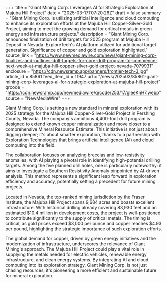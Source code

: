 +++
title = "Giant Mining Corp. Leverages AI for Strategic Exploration at Majuba Hill Project"
date = "2025-03-17T07:20:26Z"
draft = false
summary = "Giant Mining Corp. is utilizing artificial intelligence and cloud computing to enhance its exploration efforts at the Majuba Hill Copper-Silver-Gold Project, aiming to meet the growing demand for critical metals in green energy and infrastructure projects."
description = "Giant Mining Corp. announces finalization of drill targets for 2025 program at Majuba Hill Deposit in Nevada. ExploreTech's AI platform utilized for additional target generation. Significance of copper and gold exploration highlighted."
source_link = "https://www.newmediawire.com/news/giant-mining-corp-finalizes-and-outlines-drill-targets-for-core-drill-program-to-commence-next-week-at-majuba-hill-copper-silver-gold-project-nevada-7079931"
enclosure = "https://cdn.newsramp.app/banners/frontier-tech-3.jpg"
article_id = 85861
feed_item_id = 11947
url = "/news/202503/85861-giant-mining-corp-leverages-ai-for-strategic-exploration-at-majuba-hill-project"
qrcode = "https://cdn.newsramp.app/newmediawire/qrcode/253/17/gleeKnH7.webp"
source = "NewMediaWire"
+++

<p>Giant Mining Corp. is setting a new standard in mineral exploration with its 2025 strategy for the Majuba Hill Copper-Silver-Gold Project in Pershing County, Nevada. The company's ambitious 4,400-foot drill program is designed to extend known copper mineralization and move closer to a comprehensive Mineral Resource Estimate. This initiative is not just about digging deeper; it's about smarter exploration, thanks to a partnership with Exploration Technologies that brings artificial intelligence (AI) and cloud computing into the field.</p><p>The collaboration focuses on analyzing breccias and low-resistivity anomalies, with AI playing a pivotal role in identifying high-potential drilling targets. Among the five planned drill holes, one is particularly noteworthy: it aims to investigate a Southern Resistivity Anomaly pinpointed by AI-driven analysis. This method represents a significant leap forward in exploration efficiency and accuracy, potentially setting a precedent for future mining projects.</p><p>Located in Nevada, the top-ranked mining jurisdiction by the Fraser Institute, the Majuba Hill Project spans 9,684 acres and boasts excellent infrastructure. With historical drilling already covering 83,930 feet and an estimated $10.4 million in development costs, the project is well-positioned to contribute significantly to the supply of critical metals. The timing is critical, as gold prices exceed $3,000 per ounce and copper reaches $4.93 per pound, highlighting the strategic importance of such exploration efforts.</p><p>The global demand for copper, driven by green energy initiatives and the modernization of infrastructure, underscores the relevance of Giant Mining's approach. The Majuba Hill Project could play a vital role in supplying the metals needed for electric vehicles, renewable energy infrastructure, and clean energy systems. By integrating AI and cloud computing into its exploration strategy, Giant Mining Corp. is not just chasing resources; it's pioneering a more efficient and sustainable future for mineral exploration.</p>
